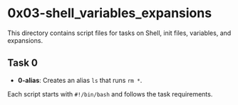 # 0x03-shell_variables_expansions

This directory contains script files for tasks on Shell, init files, variables, and expansions.

## Task 0
- **0-alias**: Creates an alias `ls` that runs `rm *`.

Each script starts with `#!/bin/bash` and follows the task requirements.
